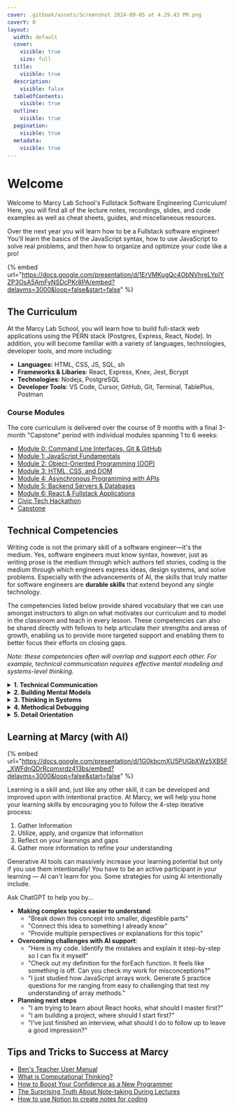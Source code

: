 ```yaml
---
cover: .gitbook/assets/Screenshot 2024-09-05 at 4.29.43 PM.png
coverY: 0
layout:
  width: default
  cover:
    visible: true
    size: full
  title:
    visible: true
  description:
    visible: false
  tableOfContents:
    visible: true
  outline:
    visible: true
  pagination:
    visible: true
  metadata:
    visible: true
---
```


# Welcome

Welcome to Marcy Lab School's Fullstack Software Engineering Curriculum! Here, you will find all of the lecture notes, recordings, slides, and code examples as well as cheat sheets, guides, and miscellaneous resources.

Over the next year you will learn how to be a Fullstack software engineer! You'll learn the basics of the JavaScript syntax, how to use JavaScript to solve real problems, and then how to organize and optimize your code like a pro!

{% embed url="https://docs.google.com/presentation/d/1ErVMKugQc4ObNVhreLYplYZP3OsA5AmFyNSDcPKr8PA/embed?delayms=3000&loop=false&start=false" %}

## The Curriculum

At the Marcy Lab School, you will learn how to build full-stack web applications using the PERN stack (Postgres, Express, React, Node). In addition, you will become familiar with a variety of languages, technologies, developer tools, and more including:

* **Languages:** HTML, CSS, JS, SQL, sh
* **Frameworks & Libaries**: React, Express, Knex, Jest, Bcrypt
* **Technologies**: Nodejs, PostgreSQL
* **Developer Tools**: VS Code, Cursor, GitHub, Git, Terminal, TablePlus, Postman

### Course Modules

The core curriculum is delivered over the course of 9 months with a final 3-month "Capstone" period with individual modules spanning 1 to 6 weeks:

* [Module 0: Command Line Interfaces, Git & GitHub](mod-0-command-line-interfaces-git-and-github/)
* [Module 1: JavaScript Fundamentals](mod-1-javascript-fundamentals/)
* [Module 2: Object-Oriented Programming (OOP)](mod-2-oop/)
* [Module 3: HTML, CSS, and DOM](mod-3-html-css-dom/)
* [Module 4: Asynchronous Programming with APIs](mod-4-async/)
* [Module 5: Backend Servers & Databases](mod-5-backend/)
* [Module 6: React & Fullstack Applications](mod-6-react/)
* [Civic Tech Hackathon](mod-9-civic-tech-hackathon/)
* [Capstone](mod-10-capstone/)

## Technical Competencies

Writing code is not the primary skill of a software engineer—it's the medium. Yes, software engineers must know syntax, however, just as writing prose is the medium through which authors tell stories, coding is the medium through which engineers express ideas, design systems, and solve problems. Especially with the advancements of AI, the skills that truly matter for software engineers are **durable skills** that extend beyond any single technology.

The competencies listed below provide shared vocabulary that we can use amongst instructors to align on what motivates our curriculum and to model in the classroom and teach in every lesson. These competencies can also be shared directly with fellows to help articulate their strengths and areas of growth, enabling us to provide more targeted support and enabling them to better focus their efforts on closing gaps.

_Note: these competencies often will overlap and support each other. For example, technical communication requires effective mental modeling and systems-level thinking._

<details>

<summary><strong>1. Technical Communication</strong></summary>

As a software engineer, you must be able to communicate effectively for a variety of audiences: hiring managers, teammates, junior engineers, AI chatbots. Across the many domains in which you must be able to communicate effectively, the _what_, the _how_, and the _why_ and all three must be delivered with the utmost clarity:

* _Communicating Product Development:_ What are you building and why? What users did you have in mind? How did you prioritize which features to build first and which features did you decide to leave out?
* _Communicating Tool Selection:_ What specific tools and technologies are you using? What alternatives did you consider and why did you choose this specific stack? What were the tradeoffs?
* _Communicating Code Structure:_ How is your solution organized? What are the key components and how do they interact? What considerations were you making for the team members who might have to maintain this code?
* _Communicating Problem Solving:_ What were the key implementation challenges? What limitations did you face? How did you work within or around them?

The ability to communicate well improves team collaboration and instills confidence in your competence as an engineer. The impression you make through your communication may be the single most important factor in securing a job. This is true of all industries, not just software engineering.

**Indicators**

* Shares not just what they did, but how they did it and why it matters.
* Articulates technical decisions and their impact on the project timeline, performance, or user experience
* Uses effective analogies, diagrams, and code snippets to enhance explanations
* Adapts communication style based on audience (technical vs. non-technical stakeholders)
* Can effectively communicate in both writing and in oral presentations.

**Pitfalls:** struggling to explain code clearly, lack of audience awareness, difficulty articulating technical decisions and tradeoffs

</details>

<details>

<summary><strong>2. Building Mental Models</strong></summary>

Software engineering is full of complexity. Not only is there a vast scope of concepts, tools, and technologies to learn, any given software project can contain millions of lines of code, hundreds or more files, and dozens or more interdependent parts. To deal with this complexity, you need the ability to quickly build mental models for any topic.

A mental model distills a complex concept, system, algorithm, tool or technology into its most essential parts such that it can be used or explained simply without getting lost in the details. In other words, it is an **abstraction**.

Mental models also enable us to organize the great variety of concepts we must learn into recognizable categories. Then, when we encounter problems that we've seen before, we know which tools and technologies to reach for.

**Indicators**

* Can illustrate a concept using an analogy or a diagram.
* Can explain a concept clearly with simplified language.
* Corrects misconceptions when new evidence emerges.
* Can communicate algorithms using pseudocode.
* Can identify essential vs. extraneous details when analyzing a problem.
* Accurately applies known solutions, data structures, and algorithms to new but similar problems.
* Makes informed technical decisions based on understanding of high-level tradeoffs.

**Pitfalls:** memorizing syntax without understanding why, holding misconceptions, difficulty transferring knowledge to new situations.

</details>

<details>

<summary><strong>3. Thinking in Systems</strong></summary>

Any set of things that work together can be considered a system. Systems can range in scale from a simple algorithm to a complex, multi-layered application.

_Thinking in Systems_ is the ability to zoom out and see how a system works as a whole, to break down the system into smaller components, and to identify the dependencies between connected components.

For example, the diagram below represents the layers of a full-stack PERN stack application. As software engineers, we need to be able to view an application in this manner and understand how the layers communicate with each other.

![A full-stack PERN application system diagram.](mod-9-civic-tech-hackathon/img/full-stack-diagram.svg)

Systems-level thinking enables us to design, reason about, implement, and debug complex algorithms all the way up to complex applications. It is what separates “programmers” (those who can write functional code) from “software engineers” (those who can design reliable and maintainable code).

**Indicators**

* Sees the big picture and how pieces connect (front-end, back-end, DB, APIs).
* Anticipates ripple effects of a change.
* Designs for extensibility, debug-ability, and reliability, not just “getting it to work.”
* Breaks large problems into smaller ones.
* Identifies dependencies between subtasks.

**Pitfalls:** tunnel vision on one layer of the stack, failing to anticipate ripple effects, struggling to “zoom out.”

</details>

<details>

<summary><strong>4. Methodical Debugging</strong></summary>

Mental models may allow you “vibe-code” your way to a sloppily hacked-together application, but once things break, a real engineer will know how to follow a methodical approach to debug the problem, identify the root cause, and implement a fix. Randomly trying solutions or guessing at the root cause won’t cut it!

**Indicators**

* Debugs with a structured approach instead of randomly trying fixes. (see [Problem Solving & Debugging Process](https://www.notion.so/Problem-Solving-Debugging-Process-262b1966ed7480b5842ed3d5c8d0b189?pvs=21) )
* Reads error messages and test output carefully and investigates root causes.
* Tries multiple strategies when initial approach fails.
* Seeks to understand root causes rather than applying surface-level fixes.
* Can trace through code execution to understand program behavior.
* Tests solutions comprehensively, ensuring edge cases are covered.

**Pitfalls:** frequently “guessing” at what the problem is without systematically finding the root, jumping into code without planning an approach first, ignoring error messages, not asking for help in a timely manner, giving up too quickly when the initial approach doesn’t work.

</details>

<details>

<summary><strong>5. Detail Orientation</strong></summary>

As a professional software engineer you are going to be working on a team. Therefore writing functional code is just the prerequisite. The quality of _how_ you code, communicate, and collaborate will be what distinguishes you from the crowd as an engineer that teams want to work with.

Detail Orientation is about taking pride in every line of code you write and in every document that you produce.

**Indicators**

* Reads documentation and instructions thoroughly.
* Writes clean, readable code that follows established style guides and coding conventions.
* Creates well-structured, error-free documentation, READMEs, and presentations
* Double-checks work before submitting for review or presentation.
* Proactively seeks feedback and implements learnings in subsequent work.
* Follows git best practices

**Pitfalls:** Submitting code that raises numerous linting flags and doesn’t adhere to known style guides. Creating documentation, technical writing, and technical presentations that are error-filled or contain typos or technical inaccuracies. Repeating the same mistakes without incorporating feedback.

</details>

## Learning at Marcy (with AI)

{% embed url="https://docs.google.com/presentation/d/1G0kbcmXU5PUGbXWz5XB5F_XWFdnQDrRcpmxrdz413bs/embed?delayms=3000&loop=false&start=false" %}

Learning is a skill and, just like any other skill, it can be developed and improved upon with intentional practice. At Marcy, we will help you hone your learning skills by encouraging you to follow the 4-step iterative process:

1. Gather Information
2. Utilize, apply, and organize that information
3. Reflect on your learnings and gaps
4. Gather more information to refine your understanding

Generative AI tools can massively increase your learning potential but only if you use them intentionally! You have to be an active participant in your learning — AI can't learn for you. Some strategies for using AI intentionally include.

Ask ChatGPT to help you by...

* **Making complex topics easier to understand**:
  * "Break down this concept into smaller, digestible parts"
  * "Connect this idea to something I already know"
  * "Provide multiple perspectives or explanations for this topic"
* **Overcoming challenges with AI support**:
  * "Here is my code. Identify the mistakes and explain it step-by-step so I can fix it myself"
  * "Check out my definition for the forEach function. It feels like something is off. Can you check my work for misconceptions?"
  * "I just studied how JavaScript arrays work. Generate 5 practice questions for me ranging from easy to challenging that test my understanding of array methods."
* **Planning next steps**
  * "I am trying to learn about React hooks, what should I master first?"
  * "I am building a project, where should I start first?"
  * "I've just finished an interview, what should I do to follow up to leave a good impression?"

## Tips and Tricks to Success at Marcy

* [Ben's Teacher User Manual](https://marcylabschool.notion.site/Ben-s-Teaching-User-Manual-afe86d2a9e314c6e91e8fa44ac3b2fa8)
* [What is Computational Thinking?](https://youtu.be/qbnTZCj0ugI)
* [How to Boost Your Confidence as a New Programmer](https://marcylabschool.notion.site/marcylabschool/How-to-Boost-Your-Confidence-as-a-New-Programmer-3e08b5dc231444adb5770228696041ac)
* [The Surprising Truth About Note-taking During Lectures](https://www.youtube.com/watch?v=cRQqH18wJgw\&ab_channel=BenjaminKeep%2CPhD%2CJD)
* [How to use Notion to create notes for coding](https://www.youtube.com/watch?v=0h-WSrckaq8\&ab_channel=InternetMadeCoder)
